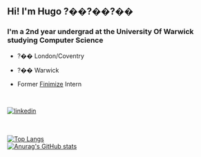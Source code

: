 ## Hi! I'm Hugo ?��?��?��

### I'm a 2nd year undergrad at the University Of Warwick studying Computer Science

- ?�� London/Coventry

- ?�� Warwick

- Former [Finimize](http://finimize.com) Intern
  
  <br />

<div style="display:flex;width:100%;align-items:center;">

<div>
<a href="https://linkedin.com/in/hugo-wb/" target="_blank">
<img src="https://img.shields.io/static/v1?label=&message=Linkedin&color=0077B5&logo=LinkedIn&logoColor=white&link=https://linkedin.com/in/hugo-wb/&logoWidth=40" alt="linkedin"/> 
</a>
<!-- <br /> -->
<!-- <br /> -->

<!-- ## Languages/Frameworks -->

<br />
<br />
<!-- [![Anurag's github stats](https://github-readme-stats.vercel.app/api?username=hugo-wb&show_icons=true)](https://github.com/anuraghazra/github-readme-stats) -->
<br />

[![Top Langs](https://github-readme-stats.vercel.app/api/top-langs/?username=hugo-wb&layout=compact)](https://github.com/anuraghazra/github-readme-stats)
<br />
[![Anurag's GitHub stats](https://github-readme-stats.vercel.app/api?username=hugo-wb)](https://github.com/anuraghazra/github-readme-stats)

</div>